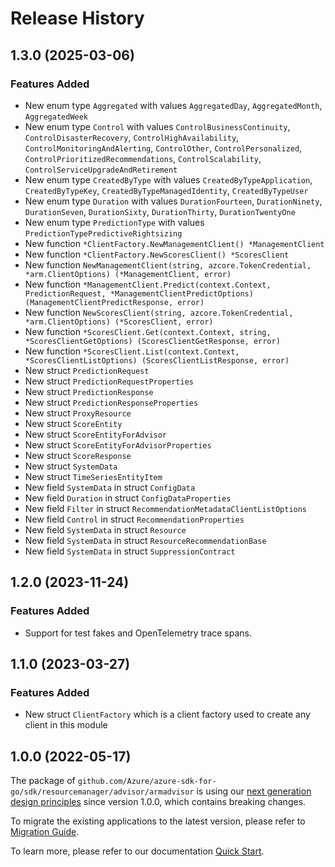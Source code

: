 # Release History

## 1.3.0 (2025-03-06)
### Features Added

- New enum type `Aggregated` with values `AggregatedDay`, `AggregatedMonth`, `AggregatedWeek`
- New enum type `Control` with values `ControlBusinessContinuity`, `ControlDisasterRecovery`, `ControlHighAvailability`, `ControlMonitoringAndAlerting`, `ControlOther`, `ControlPersonalized`, `ControlPrioritizedRecommendations`, `ControlScalability`, `ControlServiceUpgradeAndRetirement`
- New enum type `CreatedByType` with values `CreatedByTypeApplication`, `CreatedByTypeKey`, `CreatedByTypeManagedIdentity`, `CreatedByTypeUser`
- New enum type `Duration` with values `DurationFourteen`, `DurationNinety`, `DurationSeven`, `DurationSixty`, `DurationThirty`, `DurationTwentyOne`
- New enum type `PredictionType` with values `PredictionTypePredictiveRightsizing`
- New function `*ClientFactory.NewManagementClient() *ManagementClient`
- New function `*ClientFactory.NewScoresClient() *ScoresClient`
- New function `NewManagementClient(string, azcore.TokenCredential, *arm.ClientOptions) (*ManagementClient, error)`
- New function `*ManagementClient.Predict(context.Context, PredictionRequest, *ManagementClientPredictOptions) (ManagementClientPredictResponse, error)`
- New function `NewScoresClient(string, azcore.TokenCredential, *arm.ClientOptions) (*ScoresClient, error)`
- New function `*ScoresClient.Get(context.Context, string, *ScoresClientGetOptions) (ScoresClientGetResponse, error)`
- New function `*ScoresClient.List(context.Context, *ScoresClientListOptions) (ScoresClientListResponse, error)`
- New struct `PredictionRequest`
- New struct `PredictionRequestProperties`
- New struct `PredictionResponse`
- New struct `PredictionResponseProperties`
- New struct `ProxyResource`
- New struct `ScoreEntity`
- New struct `ScoreEntityForAdvisor`
- New struct `ScoreEntityForAdvisorProperties`
- New struct `ScoreResponse`
- New struct `SystemData`
- New struct `TimeSeriesEntityItem`
- New field `SystemData` in struct `ConfigData`
- New field `Duration` in struct `ConfigDataProperties`
- New field `Filter` in struct `RecommendationMetadataClientListOptions`
- New field `Control` in struct `RecommendationProperties`
- New field `SystemData` in struct `Resource`
- New field `SystemData` in struct `ResourceRecommendationBase`
- New field `SystemData` in struct `SuppressionContract`


## 1.2.0 (2023-11-24)
### Features Added

- Support for test fakes and OpenTelemetry trace spans.


## 1.1.0 (2023-03-27)
### Features Added

- New struct `ClientFactory` which is a client factory used to create any client in this module


## 1.0.0 (2022-05-17)

The package of `github.com/Azure/azure-sdk-for-go/sdk/resourcemanager/advisor/armadvisor` is using our [next generation design principles](https://azure.github.io/azure-sdk/general_introduction.html) since version 1.0.0, which contains breaking changes.

To migrate the existing applications to the latest version, please refer to [Migration Guide](https://aka.ms/azsdk/go/mgmt/migration).

To learn more, please refer to our documentation [Quick Start](https://aka.ms/azsdk/go/mgmt).